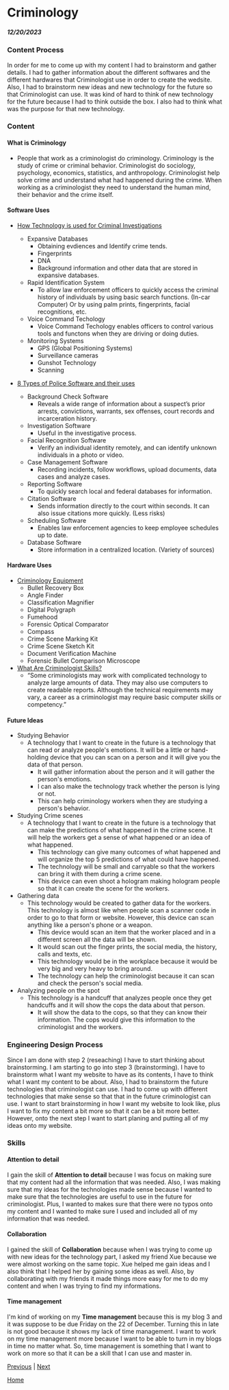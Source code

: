 # Criminology
##### 12/20/2023

### Content Process

In order for me to come up with my content I had to brainstorm and gather details. I had to gather information about the different softwares and the different hardwares that Criminologist use in order to create the wedsite. Also, I had to brainstorm new ideas and new technology for the future so that Criminologist can use. It was kind of hard to think of new technology for the future because I had to think outside the box. I also had to think what was the purpose for that new technology. 


### Content 

#### What is Criminology
   * People that work as a criminologist do criminology. Criminology is the study of crime or criminal behavior. Criminologist do sociology, psychology, economics, statistics, and anthropology. Criminologist help solve crime and understand what had happened during the crime. When working as a criminologist they need to understand the human mind, their behavior and the crime itself. 
     
#### Software Uses
* [How Technology is used for Criminal Investigations](https://www.openfox.com/how-technology-is-used-for-criminal-investigations/)
   * Expansive Databases
     * Obtaining evdiences and Identify crime tends.
     * Fingerprints
     * DNA
     * Background information and other data that are stored in expansive databases.
   * Rapid Identification System
     * To allow law enforcement officers to quickly access the criminal history of individuals by using basic search functions. (In-car Computer) Or by using palm prints, fingerprints, facial recognitions, etc.
   * Voice Command Techology
     * Voice Command Techology enables officers to control various tools and functons when they are driving or doing duties.
   * Monitoring Systems
     * GPS (Global Positioning Systems)
     * Surveillance cameras
     * Gunshot Technology
     * Scanning

* [8 Types of Police Software and their uses](https://www.openfox.com/8-types-of-police-software-and-their-uses/ )
   * Background Check Software
     * Reveals a wide range of information about a suspect’s prior arrests, convictions, warrants, sex offenses, court records and incarceration history.
   * Investigation Software
     * Useful in the investigative process.
   * Facial Recognition Software
     * Verify an individual identity remotely, and can identify unknown individuals in a photo or video.
   * Case Management Software
     * Recording incidents, follow workflows, upload documents, data cases and analyze cases.
   * Reporting Software
     * To quickly search local and federal databases for information.
   * Citation Software
     * Sends information directly to the court within seconds. It can also issue citations more quickly. (Less risks)
   * Scheduling Software
     * Enables law enforcement agencies to keep employee schedules up to date.
   * Database Software
     * Store information in a centralized location. (Variety of sources)

#### Hardware Uses
* [Criminology Equipment](https://princevaliant-equip.com/product-category/criminology-equipment/)
   * Bullet Recovery Box
   * Angle Finder
   * Classification Magnifier
   * Digital Polygraph
   * Fumehood
   * Forensic Optical Comparator
   * Compass
   * Crime Scene Marking Kit
   * Crime Scene Sketch Kit
   * Document Verification Machine
   * Forensic Bullet Comparison Microscope
* [What Are Criminologist Skills?](https://www.indeed.com/career-advice/resumes-cover-letters/criminologist-skills)
   * “Some criminologists may work with complicated technology to analyze large amounts of data. They may also use computers to create readable reports. Although the technical requirements may vary, a career as a criminologist may require basic computer skills or competency.”

#### Future Ideas
* Studying Behavior
   * A technology that I want to create in the future is a technology that can read or analyze people's emotions. It will be a little or hand-holding device that you can scan on a person and it will give you the data of that person.
     * It will gather information about the person and it will gather the person's emotions.
     * I can also make the technology track whether the person is lying or not.
     * This can help criminology workers when they are studying a person's behavior.
* Studying Crime scenes
  * A technology that I want to create in the future is a technology that can make the predictions of what happened in the crime scene. It will help the workers get a sense of what happened or an idea of what happened.
    * This technology can give many outcomes of what happened and will organize the top 5 predictions of what could have happened.
    * The technology will be small and carryable so that the workers can bring it with them during a crime scene.
    * This device can even shoot a hologram making hologram people so that it can create the scene for the workers.
* Gathering data
  * This technology would be created to gather data for the workers. This technology is almost like when people scan a scanner code in order to go to that form or website. However, this device can scan anything like a person's phone or a weapon.
    * This device would scan an item that the worker placed and in a different screen all the data will be shown.
    * It would scan out the finger prints, the social media, the history, calls and texts, etc.
    * This technology would be in the workplace because it would be very big and very heavy to bring around.
    * The technology can help the criminologist because it can scan and check the person's social media.
* Analyzing people on the spot
  * This technology is a handcuff that analyzes people once they get handcuffs and it will show the cops the data about that person.
    * It will show the data to the cops, so that they can know their information. The cops would give this information to the criminologist and the workers.

### Engineering Design Process

Since I am done with step 2 (reseaching) I have to start thinking about brainstorming. I am starting to go into step 3 (brainstorming). I have to brainstorm what I want my website to have as its contents, I have to think what I want my content to be about. Also, I had to brainstorm the future technologies that criminologist can use. I had to come up with different technologies that make sense so that that in the future criminologist can use. I want to start brainstorming in how I want my website to look like, plus I want to fix my content a bit more so that it can be a bit more better. However, onto the next step I want to start planing and putting all of my ideas onto my website. 

### Skills

#### Attention to detail

I gain the skill of **Attention to detail** because I was focus on making sure that my content had all the information that was needed. Also, I was making sure that my ideas for the technologies made sense because I wanted to make sure that the technologies are useful to use in the future for criminologist. Plus, I wanted to makes sure that there were no typos onto my content and I wanted to make sure I used and included all of my information that was needed. 

#### Collaboration

I gained the skill of **Collaboration** because when I was trying to come up with new ideas for the technology part, I asked my friend Xue because we were almost working on the same topic. Xue helped me gain ideas and I also think that I helped her by gaining some ideas as well. Also, by collaborating with my friends it made things more easy for me to do my content and when I was trying to find my informations. 

#### Time management

I'm kind of working on my **Time management** because this is my blog 3 and it was suppose to be due Friday on the 22 of December. Turning this in late is not good because it shows my lack of time management. I want to work on my time management more because I want to be able to turn in my blogs in time no matter what. So, time management is something that I want to work on more so that it can be a skill that I can use and master in. 




















[Previous](entry02.md) | [Next](entry04.md)

[Home](../README.md)
